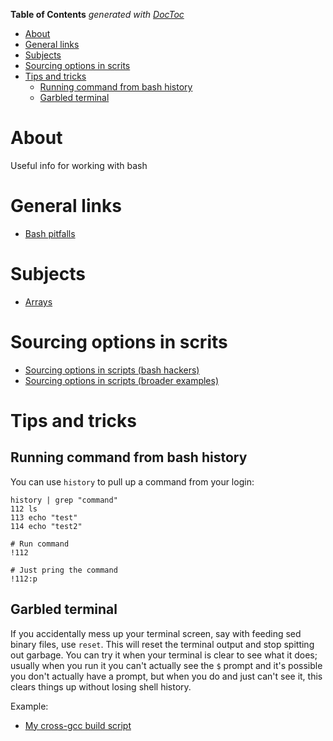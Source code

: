 <!-- START doctoc generated TOC please keep comment here to allow auto update -->
<!-- DON'T EDIT THIS SECTION, INSTEAD RE-RUN doctoc TO UPDATE -->
**Table of Contents**  *generated with [DocToc](https://github.com/thlorenz/doctoc)*

- [About](#about)
- [General links](#general-links)
- [Subjects](#subjects)
- [Sourcing options in scrits](#sourcing-options-in-scrits)
- [Tips and tricks](#tips-and-tricks)
  - [Running command from bash history](#running-command-from-bash-history)
  - [Garbled terminal](#garbled-terminal)

<!-- END doctoc generated TOC please keep comment here to allow auto update -->

# About
Useful info for working with bash

# General links

* [Bash pitfalls](http://mywiki.wooledge.org/BashPitfalls)

# Subjects

* [Arrays](https://github.com/ProfessorKaos64/documents/blob/master/bash/bash-arrays.md)

# Sourcing options in scrits 

* [Sourcing options in scripts (bash hackers)](http://wiki.bash-hackers.org/howto/getopts_tutorial)
* [Sourcing options in scripts (broader examples)](http://mywiki.wooledge.org/BashFAQ/035)

# Tips and tricks

## Running command from bash history

You can use `history` to pull up a command from your login:

```
history | grep "command"
112 ls
113 echo "test"
114 echo "test2"

# Run command 
!112

# Just pring the command
!112:p
```

## Garbled terminal

If you accidentally mess up your terminal screen, say with feeding sed binary files, use `reset`. This will reset the terminal output and stop spitting out garbage. You can try it when your terminal is clear to see what it does; usually when you run it you can't actually see the `$` prompt and it's possible you don't actually have a prompt, but when you do and just can't see it, this clears things up without losing shell history.

Example:

* [My cross-gcc build script](https://github.com/ProfessorKaos64/LibreGeek-Packaging/blob/brewmaster/gcc/build-cross-gcc.sh)

